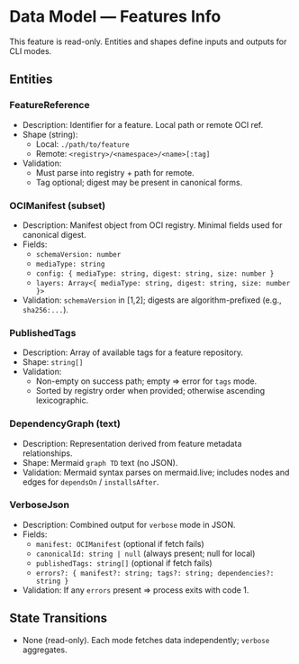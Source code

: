 # Data Model — Features Info

This feature is read-only. Entities and shapes define inputs and outputs for CLI modes.

## Entities

### FeatureReference
- Description: Identifier for a feature. Local path or remote OCI ref.
- Shape (string):
  - Local: `./path/to/feature`
  - Remote: `<registry>/<namespace>/<name>[:tag]`
- Validation:
  - Must parse into registry + path for remote.
  - Tag optional; digest may be present in canonical forms.

### OCIManifest (subset)
- Description: Manifest object from OCI registry. Minimal fields used for canonical digest.
- Fields:
  - `schemaVersion: number`
  - `mediaType: string`
  - `config: { mediaType: string, digest: string, size: number }`
  - `layers: Array<{ mediaType: string, digest: string, size: number }>`
- Validation: `schemaVersion` in [1,2]; digests are algorithm-prefixed (e.g., `sha256:...`).

### PublishedTags
- Description: Array of available tags for a feature repository.
- Shape: `string[]`
- Validation:
  - Non-empty on success path; empty ⇒ error for `tags` mode.
  - Sorted by registry order when provided; otherwise ascending lexicographic.

### DependencyGraph (text)
- Description: Representation derived from feature metadata relationships.
- Shape: Mermaid `graph TD` text (no JSON).
- Validation: Mermaid syntax parses on mermaid.live; includes nodes and edges for `dependsOn` / `installsAfter`.

### VerboseJson
- Description: Combined output for `verbose` mode in JSON.
- Fields:
  - `manifest: OCIManifest` (optional if fetch fails)
  - `canonicalId: string | null` (always present; null for local)
  - `publishedTags: string[]` (optional if fetch fails)
  - `errors?: { manifest?: string; tags?: string; dependencies?: string }`
- Validation: If any `errors` present ⇒ process exits with code 1.

## State Transitions
- None (read-only). Each mode fetches data independently; `verbose` aggregates.
